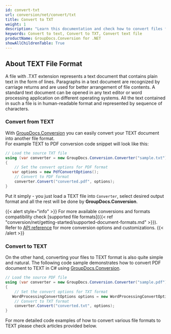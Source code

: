 ```yaml
---
id: convert-txt
url: conversion/net/convert/txt
title: Convert to TXT
weight: 1
description: "Learn this documentation and check how to convert files from/to text format with GroupDocs.Conversion for .NET."
keywords: Convert to text, Convert to TXT, Convert text file
productName: GroupDocs.Conversion for .NET
showAllChildrenTable: True
---
```


## About TEXT File Format

A file with .TXT extension represents a text document that contains plain text in the form of lines. Paragraphs in a text document are recognized by carriage returns and are used for better arrangement of file contents. A standard text document can be opened in any text editor or word processing application on different operating systems. All the text contained in such a file is in human-readable format and represented by sequence of characters.

### Convert from TEXT

With [GroupDocs.Conversion](https://products.groupdocs.com/conversion/net) you can easily convert your TEXT document into another file format.  
For example TEXT to PDF conversion code snippet will look like this:

```csharp
// Load the source TXT file
using (var converter = new GroupDocs.Conversion.Converter("sample.txt"))
{
    // Set the convert options for PDF format
   var options = new PdfConvertOptions();
    // Convert to PDF format
    converter.Convert("converted.pdf", options);
}
```

Put it simply - you just load a TEXT file into `Converter`, select desired output format and all the rest will be done by **GroupDocs.Conversion**.  

{{< alert style="info" >}}
For more available conversions and formats compatibility check [supported file formats]({{< ref "conversion/net/getting-started/supported-document-formats.md" >}}).
Refer to [API reference](https://apireference.groupdocs.com/conversion/net/groupdocs.conversion.options.convert) for more conversion options and customizations.
{{< /alert >}}

### Convert to TEXT

On the other hand, converting your files to TEXT format is also quite simple and natural.
The following code sample demonstrates how to convert PDF document to TEXT in C# using [GroupDocs.Conversion](https://products.groupdocs.com/conversion/net).

```csharp
// Load the source PDF file
using (var converter = new GroupDocs.Conversion.Converter("sample.pdf"))
{
    // Set the convert options for TXT format
   WordProcessingConvertOptions options = new WordProcessingConvertOptions { Format = GroupDocs.Conversion.FileTypes.WordProcessingFileType.Txt };
    // Convert to TXT format
    converter.Convert("converted.txt", options);
}
```

For more detailed code examples of how to convert various file formats to TEXT please check articles provided below.
